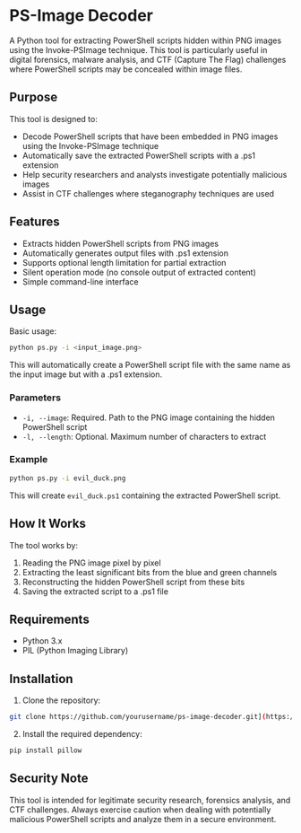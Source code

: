 # PS-Image Decoder

A Python tool for extracting PowerShell scripts hidden within PNG images using the Invoke-PSImage technique. This tool is particularly useful in digital forensics, malware analysis, and CTF (Capture The Flag) challenges where PowerShell scripts may be concealed within image files.

## Purpose

This tool is designed to:
- Decode PowerShell scripts that have been embedded in PNG images using the Invoke-PSImage technique
- Automatically save the extracted PowerShell scripts with a .ps1 extension
- Help security researchers and analysts investigate potentially malicious images
- Assist in CTF challenges where steganography techniques are used

## Features

- Extracts hidden PowerShell scripts from PNG images
- Automatically generates output files with .ps1 extension
- Supports optional length limitation for partial extraction
- Silent operation mode (no console output of extracted content)
- Simple command-line interface

## Usage

Basic usage:
```bash
python ps.py -i <input_image.png>
```

This will automatically create a PowerShell script file with the same name as the input image but with a .ps1 extension.

### Parameters

- `-i, --image`: Required. Path to the PNG image containing the hidden PowerShell script
- `-l, --length`: Optional. Maximum number of characters to extract

### Example

```bash
python ps.py -i evil_duck.png
```
This will create `evil_duck.ps1` containing the extracted PowerShell script.

## How It Works

The tool works by:
1. Reading the PNG image pixel by pixel
2. Extracting the least significant bits from the blue and green channels
3. Reconstructing the hidden PowerShell script from these bits
4. Saving the extracted script to a .ps1 file

## Requirements

- Python 3.x
- PIL (Python Imaging Library)

## Installation

1. Clone the repository:
```bash
git clone https://github.com/yourusername/ps-image-decoder.git](https://github.com/Tamimsharif83/PS-Image-Decoder.git
```

2. Install the required dependency:
```bash
pip install pillow
```

## Security Note

This tool is intended for legitimate security research, forensics analysis, and CTF challenges. Always exercise caution when dealing with potentially malicious PowerShell scripts and analyze them in a secure environment.
